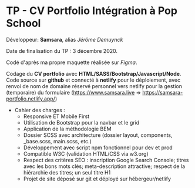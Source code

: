 # TP - CV Portfolio Intégration à Pop School

Développeur: **Samsara**, alias *Jérôme Demuynck*  

Date de finalisation du TP : 3 décembre 2020.

Codé d'après ma propre maquette réalisée sur *Figma*.

Codage du **CV portfolio** avec **HTML/SASS/Bootstrap/Javascript/Node**.   
Code source sur **github** et connecté à **netlify** pour le déploiement, avec renvoi de nom de domaine réservé personnel vers netlify pour la gestion (temporaire) du formulaire (https://www.samsara.live => https://samsara-portfolio.netlify.app/)

* Cahier des charges : 
  * Responsive ET Mobile First
  * Utilisation de Bootstrap pour la navbar et le grid
  * Application de la méthodologie BEM
  * Dossier SCSS avec architecture (dossier layout, components, _base.scss, main.scss, etc.)
  * Développement avec script npm fonctionnel pour dev et prod
  * Compatible W3C (validation HTML/CSS via w3.org)
  * Respect des critères SEO : inscription Google Search Console; titres avec les bons mots clés; meta-description attractive; respect de la hiérarchie des titres; un seul titre H1
  * Projet de site déposé sur git et déployé sur hébergeur/netlify
